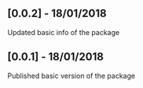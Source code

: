 ## [0.0.2] - 18/01/2018

Updated basic info of the package

## [0.0.1] - 18/01/2018

Published basic version of the package
